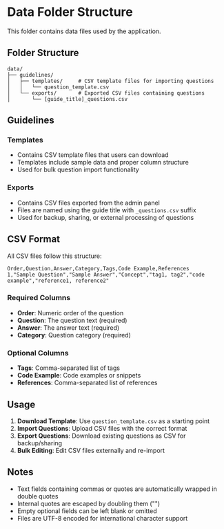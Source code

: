 # Data Folder Structure

This folder contains data files used by the application.

## Folder Structure

```
data/
├── guidelines/
│   ├── templates/     # CSV template files for importing questions
│   │   └── question_template.csv
│   └── exports/       # Exported CSV files containing questions
│       └── [guide_title]_questions.csv
```

## Guidelines

### Templates
- Contains CSV template files that users can download
- Templates include sample data and proper column structure
- Used for bulk question import functionality

### Exports
- Contains CSV files exported from the admin panel
- Files are named using the guide title with `_questions.csv` suffix
- Used for backup, sharing, or external processing of questions

## CSV Format

All CSV files follow this structure:

```csv
Order,Question,Answer,Category,Tags,Code Example,References
1,"Sample Question","Sample Answer","Concept","tag1, tag2","code example","reference1, reference2"
```

### Required Columns
- **Order**: Numeric order of the question
- **Question**: The question text (required)
- **Answer**: The answer text (required)
- **Category**: Question category (required)

### Optional Columns
- **Tags**: Comma-separated list of tags
- **Code Example**: Code examples or snippets
- **References**: Comma-separated list of references

## Usage

1. **Download Template**: Use `question_template.csv` as a starting point
2. **Import Questions**: Upload CSV files with the correct format
3. **Export Questions**: Download existing questions as CSV for backup/sharing
4. **Bulk Editing**: Edit CSV files externally and re-import

## Notes

- Text fields containing commas or quotes are automatically wrapped in double quotes
- Internal quotes are escaped by doubling them ("")
- Empty optional fields can be left blank or omitted
- Files are UTF-8 encoded for international character support
